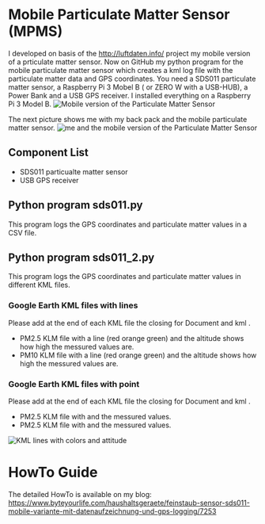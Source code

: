 # Mobile Particulate Matter Sensor (MPMS)
I developed on basis of the http://luftdaten.info/ project my mobile version of a prticulate matter sensor. Now on GitHub my  python program for the mobile particulate matter sensor which creates a kml log file with the particulate matter data and GPS coordinates. 
You need a SDS011 particulate matter sensor, a Raspberry Pi 3 Mobel B ( or ZERO W with a USB-HUB), a Power Bank and a USB GPS receiver.
I installed everything on a Raspberry Pi 3 Model B.
![Mobile version of the Particulate Matter Sensor](https://www.byteyourlife.com/wp-content/uploads/2017/05/Feinstaub_Sensor_SDS011_Gehaeuse-768x576.jpg)

The next picture shows me with my back pack and the mobile particulate matter sensor.
![me and the mobile version of the Particulate Matter Sensor](https://www.byteyourlife.com/wp-content/uploads/2017/05/Ingmar_Stapel_mobiler_Feinstaub_Sensor_SDS011_klein.jpg)
## Component List
- SDS011 particualte matter sensor
- USB GPS receiver
## Python program sds011.py
This program logs the GPS coordinates and particulate matter values in a CSV file.
## Python program sds011_2.py
This program logs the GPS coordinates and particulate matter values in different KML files.
### Google Earth KML files with lines
Please add at the end of each KML file the closing for Document </Document> and kml </kml>.
- PM2.5 KLM file with a line (red orange green) and the altitude shows how high the messured values are.
- PM10 KLM file with a line (red orange green) and the altitude shows how high the messured values are.
### Google Earth KML files with point
Please add at the end of each KML file the closing for Document </Document> and kml </kml>.
- PM2.5 KLM file with and the messured values.
- PM2.5 KLM file with and the messured values.

![KML lines with colors and attitude](https://www.byteyourlife.com/wp-content/uploads/2017/05/Feinstaub_Sensor_Google_Earth_KML.jpg)
# HowTo Guide
The detailed HowTo is available on my blog:
https://www.byteyourlife.com/haushaltsgeraete/feinstaub-sensor-sds011-mobile-variante-mit-datenaufzeichnung-und-gps-logging/7253
